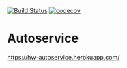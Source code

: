 [![Build Status](https://www.travis-ci.org/SpartArs/homework-autoservice.svg?branch=master)](https://www.travis-ci.org/SpartArs/homework-autoservice)
[![codecov](https://codecov.io/gh/SpartArs/homework-autoservice/branch/master/graph/badge.svg)](https://codecov.io/gh/SpartArs/homework-autoservice)

 

# Autoservice


https://hw-autoservice.herokuapp.com/